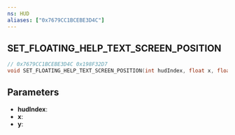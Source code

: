```yaml
---
ns: HUD
aliases: ["0x7679CC1BCEBE3D4C"]
---
```

## SET_FLOATING_HELP_TEXT_SCREEN_POSITION

```c
// 0x7679CC1BCEBE3D4C 0x198F32D7
void SET_FLOATING_HELP_TEXT_SCREEN_POSITION(int hudIndex, float x, float y);
```

## Parameters
* **hudIndex**: 
* **x**: 
* **y**: 


